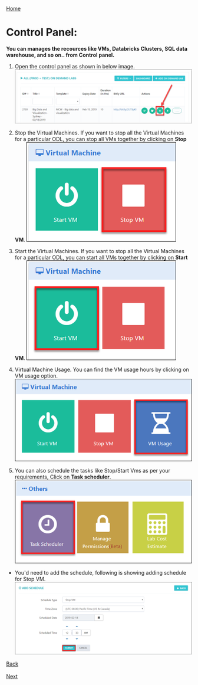 [Home](./../README.md)

# Control Panel:

**You can manages the recources like VMs, Databricks Clusters, SQL data warehouse, and so on.. from Control panel.**

1) Open the control panel as shown in below image.
  ![](images/control1.png)
   
2) Stop the Virtual Machines.
   If you want to stop all the Virtual Machines for a particular ODL, you can stop all VMs together by clicking on **Stop VM**.
   ![](images/stopvm1.png)
 
3) Start the Virtual Machines.
   If you want to stop all the Virtual Machines for a particular ODL, you can start all VMs together by clicking on **Start VM**.
   ![](images/startvm.png)
 
4) Virtual Machine Usage.
   You can find the VM usage hours by clicking on VM usage option.
   ![](images/vmusage.png)
 
5) You can also schedule the tasks like Stop/Start Vms as per your requirements, Click on **Task scheduler**.
   ![](images/tasksch.png)
 
* You'd need to add the schedule, following is showing adding schedule for Stop VM.
   ![](images/taskadd.png)
 
[Back](./View_Users_Page_readme.md#view-users-page) &nbsp;&nbsp;&nbsp;&nbsp;&nbsp;&nbsp;&nbsp;&nbsp;&nbsp;&nbsp;&nbsp;&nbsp;&nbsp;&nbsp;&nbsp;&nbsp;&nbsp;&nbsp;&nbsp;&nbsp;&nbsp;&nbsp;&nbsp;&nbsp;&nbsp;&nbsp;&nbsp;&nbsp;&nbsp;&nbsp;&nbsp;&nbsp;&nbsp;&nbsp;&nbsp;&nbsp;&nbsp;&nbsp;&nbsp;&nbsp;&nbsp;&nbsp;&nbsp;&nbsp;&nbsp;&nbsp;&nbsp;&nbsp;&nbsp;&nbsp;&nbsp;&nbsp;&nbsp;&nbsp;&nbsp;&nbsp;&nbsp;&nbsp;&nbsp;&nbsp;&nbsp;&nbsp;&nbsp;&nbsp;&nbsp;&nbsp;&nbsp;&nbsp;&nbsp;&nbsp;&nbsp;&nbsp;&nbsp;&nbsp;&nbsp;&nbsp;&nbsp;&nbsp;&nbsp;&nbsp;&nbsp;&nbsp;&nbsp;&nbsp;&nbsp;&nbsp;&nbsp;&nbsp;&nbsp;&nbsp;&nbsp;&nbsp;&nbsp;&nbsp;&nbsp;&nbsp;&nbsp;&nbsp;&nbsp;&nbsp;&nbsp;&nbsp;&nbsp;&nbsp;&nbsp;&nbsp;&nbsp;&nbsp;&nbsp;&nbsp;&nbsp;&nbsp;&nbsp;&nbsp;&nbsp;&nbsp;&nbsp;&nbsp;&nbsp;&nbsp;&nbsp;&nbsp;&nbsp;&nbsp;&nbsp;&nbsp;&nbsp;[Next](./Support_Information_readme.md#support-information) 











